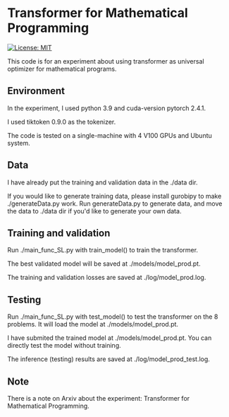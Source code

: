 # Transformer for Mathematical Programming
[![License: MIT](https://img.shields.io/badge/License-MIT-yellow.svg)](https://opensource.org/licenses/MIT) 


This code is for an experiment about using transformer as universal optimizer for mathematical programs.

## Environment

In the experiment, I used python 3.9 and cuda-version pytorch 2.4.1.

I used tiktoken 0.9.0 as the tokenizer.

The code is tested on a single-machine with 4 V100 GPUs and Ubuntu system.

## Data
I have already put the training and validation data in the ./data dir. 

If you would like to generate training data, please install gurobipy to make ./generateData.py work. 
Run generateData.py to generate data, and move the data to ./data dir if you'd like to generate your own data.

## Training and validation
Run ./main_func_SL.py with train_model() to train the transformer. 

The best validated model will be saved at ./models/model_prod.pt.

The training and validation losses are saved at ./log/model_prod.log.

## Testing
Run ./main_func_SL.py with test_model() to test the transformer on the 8 problems. 
It will load the model at ./models/model_prod.pt.

I have submited the trained model at ./models/model_prod.pt. You can directly test the model without training.

The inference (testing) results are saved at ./log/model_prod_test.log.

## Note
There is a note on Arxiv about the experiment:
Transformer for Mathematical Programming.